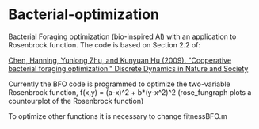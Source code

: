 # Bacterial-optimization
Bacterial Foraging optimization (bio-inspired AI) with an application to Rosenbrock function.
The code is based on Section 2.2 of:


[Chen, Hanning, Yunlong Zhu, and Kunyuan Hu (2009). "Cooperative bacterial foraging optimization." Discrete Dynamics in Nature and Society](https://www.hindawi.com/journals/ddns/2009/815247/)

Currently the BFO code is programmed to optimize the two-variable Rosenbrock function,
f(x,y) = (a-x)^2 + b*(y-x^2)^2
(rose_fungraph plots a countourplot of the Rosenbrock function)

To optimize other functions it is necessary to change fitnessBFO.m
